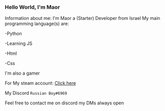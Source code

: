 ### Hello World, I'm Maor
Information about me: I'm Maor a (Starter) Developer from Israel
My main programming language(s) are:

-Python

-Learning JS

-Html

-Css

I'm also a gamer

For My steam account: [Click here](https://steamcommunity.com/id/YellowFlash770/)

My Discord ```Russian Boy#6969```

Feel free to contact me on discord my DMs always open
